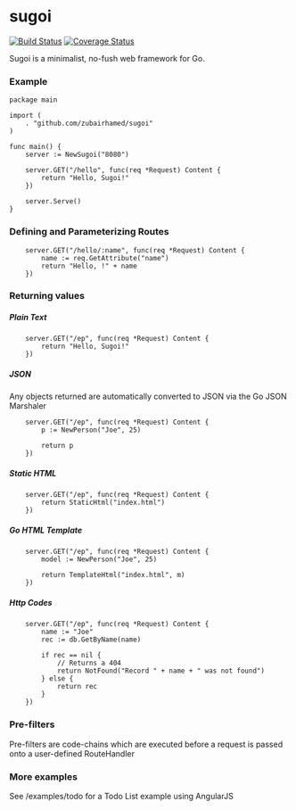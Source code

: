 # sugoi
[![Build Status](https://drone.io/github.com/zubairhamed/sugoi/status.png)](https://drone.io/github.com/zubairhamed/sugoi/latest)
[![Coverage Status](https://coveralls.io/repos/zubairhamed/sugoi/badge.svg?branch=master)](https://coveralls.io/r/zubairhamed/sugoi?branch=master)

Sugoi is a minimalist, no-fush web framework for Go.

### Example
```
package main

import (
	. "github.com/zubairhamed/sugoi"
)

func main() {
	server := NewSugoi("8080")
	
	server.GET("/hello", func(req *Request) Content {
		return "Hello, Sugoi!"
	})
	
	server.Serve()
}
```

### Defining and Parameterizing Routes
```
	server.GET("/hello/:name", func(req *Request) Content {
		name := req.GetAttribute("name")
		return "Hello, !" + name
	})

```

### Returning values

##### Plain Text
```
	server.GET("/ep", func(req *Request) Content {
		return "Hello, Sugoi!"
	})

```

##### JSON

Any objects returned are automatically converted to JSON via the Go JSON Marshaler

``` 
	server.GET("/ep", func(req *Request) Content {
		p := NewPerson("Joe", 25)
		
		return p
	})

```

##### Static HTML
```
	server.GET("/ep", func(req *Request) Content {
		return StaticHtml("index.html")
	})
```

##### Go HTML Template
```
	server.GET("/ep", func(req *Request) Content {
		model := NewPerson("Joe", 25)
	
		return TemplateHtml("index.html", m)
	})
```

##### Http Codes
```
	server.GET("/ep", func(req *Request) Content {
		name := "Joe"
		rec := db.GetByName(name)
		
		if rec == nil {
			// Returns a 404
			return NotFound("Record " + name + " was not found") 	
		} else {
			return rec
		}
	})
```

### Pre-filters
Pre-filters are code-chains which are executed before a request is passed onto a user-defined RouteHandler

### More examples
See /examples/todo for a Todo List example using AngularJS





